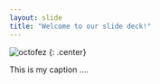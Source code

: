 ```yaml
---
layout: slide
title: "Welcome to our slide deck!"
---
```


![octofez](https://octodex.github.com/images/octofez.png)
{: .center}

This is my caption ....
